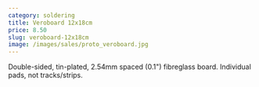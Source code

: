 ```yaml
---
category: soldering
title: Veroboard 12x18cm
price: 8.50
slug: veroboard-12x18cm
image: /images/sales/proto_veroboard.jpg
---
```

Double-sided, tin-plated, 2.54mm spaced (0.1") fibreglass board. Individual pads, not tracks/strips.
